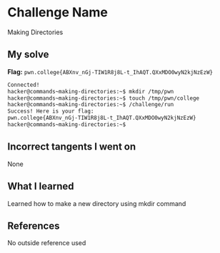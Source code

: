 # Challenge Name
Making Directories

## My solve
**Flag:** `pwn.college{ABXnv_nGj-TIW1R8j8L-t_IhAQT.QXxMDO0wyN2kjNzEzW}`

```bash
Connected!
hacker@commands~making-directories:~$ mkdir /tmp/pwn
hacker@commands~making-directories:~$ touch /tmp/pwn/college
hacker@commands~making-directories:~$ /challenge/run
Success! Here is your flag:
pwn.college{ABXnv_nGj-TIW1R8j8L-t_IhAQT.QXxMDO0wyN2kjNzEzW}
hacker@commands~making-directories:~$
```
## Incorrect tangents I went on
None

## What I learned
Learned how to make a new directory using mkdir command

## References 
No outside reference used
